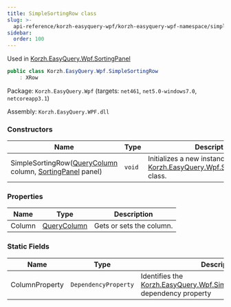 ```yaml
---
title: SimpleSortingRow class
slug: >-
  api-reference/korzh-easyquery-wpf/korzh-easyquery-wpf-namespace/simplesortingrow-class
sidebar:
  order: 100
---
```


Used in [Korzh.EasyQuery.Wpf.SortingPanel](///////////////easyquery/docs/api-reference/korzh-easyquery-wpf/korzh-easyquery-wpf-namespace/sortingpanel-class)
```csharp
public class Korzh.EasyQuery.Wpf.SimpleSortingRow
    : XRow

```
Package: `Korzh.EasyQuery.Wpf` (targets: `net461`, `net5.0-windows7.0`, `netcoreapp3.1`)

Assembly: `Korzh.EasyQuery.WPF.dll`

### Constructors

| Name | Type | Description | 
| --- | --- | --- | 
| SimpleSortingRow([QueryColumn](///////////////easyquery/docs/api-reference/korzh-easyquery/korzh-easyquery-namespace/querycolumn-class) column, [SortingPanel](///////////////easyquery/docs/api-reference/korzh-easyquery-wpf/korzh-easyquery-wpf-namespace/sortingpanel-class) panel) | `void` | Initializes a new instance of the [Korzh.EasyQuery.Wpf.SimpleSortingRow](///////////////easyquery/docs/api-reference/korzh-easyquery-wpf/korzh-easyquery-wpf-namespace/simplesortingrow-class) class. | 


### Properties

| Name | Type | Description | 
| --- | --- | --- | 
| Column | [QueryColumn](///////////////easyquery/docs/api-reference/korzh-easyquery/korzh-easyquery-namespace/querycolumn-class) | Gets or sets the column. | 


### Static Fields

| Name | Type | Description | 
| --- | --- | --- | 
| ColumnProperty | `DependencyProperty` | Identifies the [Korzh.EasyQuery.Wpf.SimpleSortingRow.Column](///////////////easyquery/docs/api-reference/korzh-easyquery-wpf/korzh-easyquery-wpf-namespace/simplesortingrow-class) dependency property |
